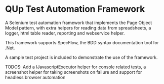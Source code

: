 # QUp Test Automation Framework
A Selenium test automation framework that implements the Page Object Model pattern, with extra helpers for reading data from spreadsheets, a logger, html table reader, reporting and webservice helper. 

This framework supports SpecFlow, the BDD syntax documentation tool for .Net. 

A sample test project is included to demonstrate the use of the framework. 

TODOS:
Add a IJavascriptExecutor helper for console related tests, a screenshot helper for taking screenshots on failure
and support for headless browser automation
